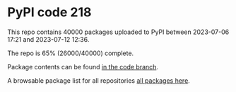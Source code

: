 # PyPI code 218

This repo contains 40000 packages uploaded to PyPI between 
2023-07-06 17:21 and 2023-07-12 12:36.

The repo is 65% (26000/40000) complete.

Package contents can be found [in the code branch](https://github.com/pypi-data/pypi-mirror-218/tree/code/packages).

A browsable package list for all repositories [all packages here](https://pypi-data.github.io/website/repositories/pypi-mirror-218).


